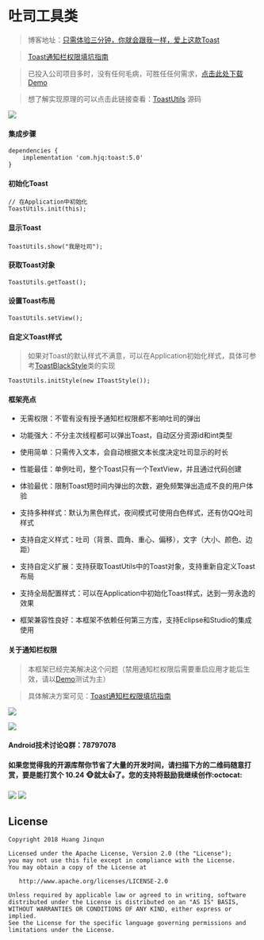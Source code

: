 # 吐司工具类

> 博客地址：[只需体验三分钟，你就会跟我一样，爱上这款Toast](https://www.jianshu.com/p/9b174ee2c571)

> [Toast通知栏权限填坑指南](https://www.jianshu.com/p/1d64a5ccbc7c)

> 已投入公司项目多时，没有任何毛病，可胜任任何需求，[点击此处下载Demo](https://raw.githubusercontent.com/getActivity/ToastUtils/master/ToastUtils.apk)

> 想了解实现原理的可以点击此链接查看：[ToastUtils](https://github.com/getActivity/ToastUtils/blob/master/library/src/main/java/com/hjq/toast/ToastUtils.java) 源码

![](ToastUtils.gif)

#### 集成步骤

    dependencies {
        implementation 'com.hjq:toast:5.0'
    }

#### 初始化Toast

    // 在Application中初始化
    ToastUtils.init(this);

#### 显示Toast

    ToastUtils.show("我是吐司");

#### 获取Toast对象

    ToastUtils.getToast();

#### 设置Toast布局

    ToastUtils.setView();

#### 自定义Toast样式

> 如果对Toast的默认样式不满意，可以在Application初始化样式，具体可参考[ToastBlackStyle](https://github.com/getActivity/ToastUtils/blob/master/library/src/main/java/com/hjq/toast/style/ToastBlackStyle.java)类的实现

    ToastUtils.initStyle(new IToastStyle());

#### 框架亮点

* 无需权限：不管有没有授予通知栏权限都不影响吐司的弹出

* 功能强大：不分主次线程都可以弹出Toast，自动区分资源id和int类型

* 使用简单：只需传入文本，会自动根据文本长度决定吐司显示的时长

* 性能最佳：单例吐司，整个Toast只有一个TextView，并且通过代码创建

* 体验最优：限制Toast短时间内弹出的次数，避免频繁弹出造成不良的用户体验

* 支持多种样式：默认为黑色样式，夜间模式可使用白色样式，还有仿QQ吐司样式

* 支持自定义样式：吐司（背景、圆角、重心、偏移），文字（大小、颜色、边距）

* 支持自定义扩展：支持获取ToastUtils中的Toast对象，支持重新自定义Toast布局

* 支持全局配置样式：可以在Application中初始化Toast样式，达到一劳永逸的效果

* 框架兼容性良好：本框架不依赖任何第三方库，支持Eclipse和Studio的集成使用

#### 关于通知栏权限

> 本框架已经完美解决这个问题（禁用通知栏权限后需要重启应用才能后生效，请以[Demo](https://raw.githubusercontent.com/getActivity/ToastUtils/master/ToastUtils.apk)测试为主）

> 具体解决方案可见：[Toast通知栏权限填坑指南](https://www.jianshu.com/p/1d64a5ccbc7c)

![](issue_taobao.gif)

![](issue_utils.gif)

#### Android技术讨论Q群：78797078

#### 如果您觉得我的开源库帮你节省了大量的开发时间，请扫描下方的二维码随意打赏，要是能打赏个 10.24 :monkey_face:就太:thumbsup:了。您的支持将鼓励我继续创作:octocat:

![](pay_ali.png) ![](pay_wechat.png)

## License

```text
Copyright 2018 Huang Jinqun

Licensed under the Apache License, Version 2.0 (the "License");
you may not use this file except in compliance with the License.
You may obtain a copy of the License at

   http://www.apache.org/licenses/LICENSE-2.0

Unless required by applicable law or agreed to in writing, software
distributed under the License is distributed on an "AS IS" BASIS,
WITHOUT WARRANTIES OR CONDITIONS OF ANY KIND, either express or implied.
See the License for the specific language governing permissions and
limitations under the License.
```
